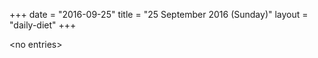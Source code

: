 +++
date = "2016-09-25"
title = "25 September 2016 (Sunday)"
layout = "daily-diet"
+++

\<no entries\>